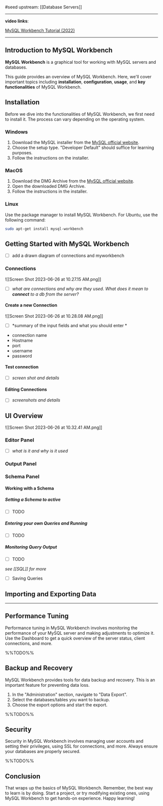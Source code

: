 #seed 
upstream: [[Database Servers]]

---

**video links**: 

[MySQL Workbench Tutorial (2022)](https://www.youtube.com/watch?v=2mbHyB2VLYY&ab_channel=DatabaseStar)

---


## Introduction to MySQL Workbench <a name="introduction-to-mysql-workbench"></a>

**MySQL Workbench** is a graphical tool for working with MySQL servers and databases.

This guide provides an overview of MySQL Workbench. Here, we'll cover important topics including **installation**, **configuration**, **usage**, and **key functionalities** of MySQL Workbench.

## Installation <a name="installation"></a>

Before we dive into the functionalities of MySQL Workbench, we first need to install it. The process can vary depending on the operating system.

### Windows

1. Download the MySQL installer from the [MySQL official website](https://dev.mysql.com/downloads/installer/).
2. Choose the setup type. "Developer Default" should suffice for learning purposes.
3. Follow the instructions on the installer.

### MacOS

1. Download the DMG Archive from the [MySQL official website](https://dev.mysql.com/downloads/workbench/).
2. Open the downloaded DMG Archive.
3. Follow the instructions in the installer.

### Linux

Use the package manager to install MySQL Workbench. For Ubuntu, use the following command:

```bash
sudo apt-get install mysql-workbench
```

## Getting Started with MySQL Workbench <a name="getting-started-with-mysql-workbench"></a>
- [ ] add a drawn diagram of connections and myworkbench 

### Connections 

![[Screen Shot 2023-06-26 at 10.27.15 AM.png]]

- [ ] *what are connections and why are they used. What does it mean to **connect** to a db from the server?*

#### Create a new Connection

![[Screen Shot 2023-06-26 at 10.28.08 AM.png]]

- [ ] *summary of the input fields and what you should enter *
- connection name 
- Hostname 
- port 
- username 
- password 

#### Test connection 
- [ ] *screen shot and details*




#### Editing Connections 
- [ ] *screenshots and details*



## UI Overview 

![[Screen Shot 2023-06-26 at 10.32.41 AM.png]]

### Editor Panel 

- [ ] *what is it and why is it used*

### Output Panel 

### Schema Panel 

#### Working with a Schema 

##### Setting a Schema to **active**
- [ ] TODO

##### Entering your own Queries and Running 
- [ ] TODO

##### Monitoring Query Output 
- [ ] TODO

*see [[SQL]] for more*

- [ ] Saving Queries 

## Importing and Exporting Data 












---

## Performance Tuning <a name="performance-tuning"></a>

Performance tuning in MySQL Workbench involves monitoring the performance of your MySQL server and making adjustments to optimize it. Use the Dashboard to get a quick overview of the server status, client connections, and more.

%%TODO%%

## Backup and Recovery <a name="backup-and-recovery"></a>

MySQL Workbench provides tools for data backup and recovery. This is an important feature for preventing data loss.

1. In the "Administration" section, navigate to "Data Export".
2. Select the databases/tables you want to backup.
3. Choose the export options and start the export.

%%TODO%%

## Security <a name="security"></a>

Security in MySQL Workbench involves managing user accounts and setting their privileges, using SSL for connections, and more. Always ensure your databases are properly secured.

%%TODO%%

## Conclusion

That wraps up the basics of MySQL Workbench. Remember, the best way to learn is by doing. Start a project, or try modifying existing ones, using MySQL Workbench to get hands-on experience. Happy learning!

